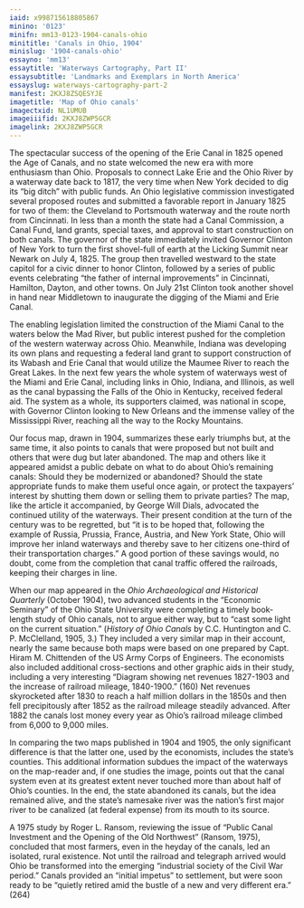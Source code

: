 ```yaml
---
iaid: x998715618805867
minino: '0123'
minifn: mm13-0123-1904-canals-ohio
minititle: 'Canals in Ohio, 1904'
minislug: '1904-canals-ohio'
essayno: 'mm13'
essaytitle: 'Waterways Cartography, Part II'
essaysubtitle: 'Landmarks and Exemplars in North America'
essayslug: waterways-cartography-part-2
manifest: 2KXJ8ZSQESYJE
imagetitle: 'Map of Ohio canals'
imagectxid: NL1UMUB
imageiiifid: 2KXJ8ZWP5GCR
imagelink: 2KXJ8ZWP5GCR
---
```

The spectacular success of the opening of the Erie Canal in 1825 opened the Age of Canals, and no state welcomed the new era with more enthusiasm than Ohio. Proposals to connect Lake Erie and the Ohio River by a waterway date back to 1817, the very time when New York decided to dig its “big ditch” with public funds. An Ohio legislative commission investigated several proposed routes and submitted a favorable report in January 1825 for two of them: the Cleveland to Portsmouth waterway and the route north from Cincinnati. In less than a month the state had a Canal Commission, a Canal Fund, land grants, special taxes, and approval to start construction on both canals. The governor of the state immediately invited Governor Clinton of New York to turn the first shovel-full of earth at the Licking Summit near Newark on July 4, 1825. The group then travelled westward to the state capitol for a civic dinner to honor Clinton, followed by a series of public events celebrating “the father of internal improvements” in Cincinnati, Hamilton, Dayton, and other towns. On July 21st Clinton took another shovel in hand near Middletown to inaugurate the digging of the Miami and Erie Canal. 

The enabling legislation limited the construction of the Miami Canal to the waters below the Mad River, but public interest pushed for the completion of the western waterway across Ohio. Meanwhile, Indiana was developing its own plans and requesting a federal land grant to support construction of its Wabash and Erie Canal that would utilize the Maumee River to reach the Great Lakes. In the next few years the whole system of waterways west of the Miami and Erie Canal, including links in Ohio, Indiana, and Illinois, as well as the canal bypassing the Falls of the Ohio in Kentucky, received federal aid. The system as a whole, its supporters claimed, was national in scope, with Governor Clinton looking to New Orleans and the immense valley of the Mississippi River, reaching all the way to the Rocky Mountains. 

Our focus map, drawn in 1904, summarizes these early triumphs but, at the same time, it also points to canals that were proposed but not built and others that were dug but later abandoned. The map and others like it appeared amidst a public debate on what to do about Ohio’s remaining canals: Should they be modernized or abandoned? Should the state appropriate funds to make them useful once again, or protect the taxpayers’ interest by shutting them down or selling them to private parties? The map, like the article it accompanied, by George Will Dials, advocated the continued utility of the waterways. Their present condition at the turn of the century was to be regretted, but “it is to be hoped that, following the example of Russia, Prussia, France, Austria, and New York State, Ohio will improve her inland waterways and thereby save to her citizens one-third of their transportation charges.” A good portion of these savings would, no doubt, come from the completion that canal traffic offered the railroads, keeping their charges in line. 

When our map appeared in the _Ohio Archaeological and Historical Quarterly_ (October 1904), two advanced students in the “Economic Seminary” of the Ohio State University were completing a timely book-length study of Ohio canals, not to argue either way, but to “cast some light on the current situation.” (_History of Ohio Canals_ by C.C. Huntington and C. P. McClelland, 1905, 3.) They included a very similar map in their account, nearly the same because both maps were based on one prepared by Capt. Hiram M. Chittenden of the US Army Corps of Engineers. The economists also included additional cross-sections and other graphic aids in their study, including a very interesting “Diagram showing net revenues 1827-1903 and the increase of railroad mileage, 1840-1900.” (160) Net revenues skyrocketed after 1830 to reach a half million dollars in the 1850s and then fell precipitously after 1852 as the railroad mileage steadily advanced. After 1882 the canals lost money every year as Ohio’s railroad mileage climbed from 6,000 to 9,000 miles. 

In comparing the two maps published in 1904 and 1905, the only significant difference is that the latter one, used by the economists, includes the state’s counties. This additional information subdues the impact of the waterways on the map-reader and, if one studies the image, points out that the canal system even at its greatest extent never touched more than about half of Ohio’s counties. In the end, the state abandoned its canals, but the idea remained alive, and the state’s namesake river was the nation’s first major river to be canalized (at federal expense) from its mouth to its source. 

A 1975 study by Roger L. Ransom, reviewing the issue of “Public Canal Investment and the Opening of the Old Northwest” (Ransom, 1975), concluded that most farmers, even in the heyday of the canals, led an isolated, rural existence. Not until the railroad and telegraph arrived would Ohio be transformed into the emerging “industrial society of the Civil War period.” Canals provided an “initial impetus” to settlement, but were soon ready to be “quietly retired amid the bustle of a new and very different era.” (264) 

